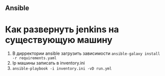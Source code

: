 ## Ansible
# Как развернуть jenkins на существующую машину
1. В дирректории ansible загрузить зависимости `ansible-galaxy install -r requirements.yaml`
2. Ip машины записать в inventory.ini
3. `ansible-playbook -i inventory.ini -vD run.yml`